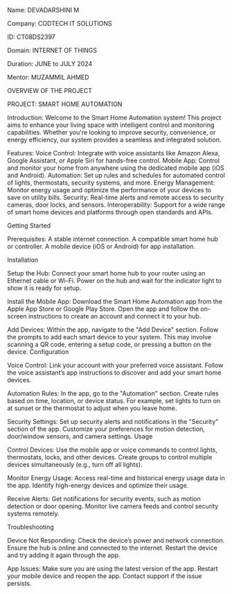 Name: DEVADARSHINI M

Company: CODTECH IT SOLUTIONS

ID: CT08DS2397

Domain: INTERNET OF THINGS

Duration: JUNE to JULY 2024

Mentor: MUZAMMIL AHMED

OVERVIEW OF THE PROJECT

PROJECT: SMART HOME AUTOMATION

Introduction:
Welcome to the Smart Home Automation system! This project aims to enhance your living space with intelligent control and monitoring capabilities. Whether you're looking to improve security, convenience, or energy efficiency, our system provides a seamless and integrated solution.

Features:
Voice Control: Integrate with voice assistants like Amazon Alexa, Google Assistant, or Apple Siri for hands-free control.
Mobile App: Control and monitor your home from anywhere using the dedicated mobile app (iOS and Android).
Automation: Set up rules and schedules for automated control of lights, thermostats, security systems, and more.
Energy Management: Monitor energy usage and optimize the performance of your devices to save on utility bills.
Security: Real-time alerts and remote access to security cameras, door locks, and sensors.
Interoperability: Support for a wide range of smart home devices and platforms through open standards and APIs.

Getting Started

Prerequisites:
A stable internet connection.
A compatible smart home hub or controller.
A mobile device (iOS or Android) for app installation.

Installation

Setup the Hub:
Connect your smart home hub to your router using an Ethernet cable or Wi-Fi.
Power on the hub and wait for the indicator light to show it is ready for setup.

Install the Mobile App:
Download the Smart Home Automation app from the Apple App Store or Google Play Store.
Open the app and follow the on-screen instructions to create an account and connect it to your hub.

Add Devices:
Within the app, navigate to the "Add Device" section.
Follow the prompts to add each smart device to your system. This may involve scanning a QR code, entering a setup code, or pressing a button on the device.
Configuration

Voice Control:
Link your account with your preferred voice assistant.
Follow the voice assistant’s app instructions to discover and add your smart home devices.

Automation Rules:
In the app, go to the "Automation" section.
Create rules based on time, location, or device status. For example, set lights to turn on at sunset or the thermostat to adjust when you leave home.

Security Settings:
Set up security alerts and notifications in the "Security" section of the app.
Customize your preferences for motion detection, door/window sensors, and camera settings.
Usage

Control Devices:
Use the mobile app or voice commands to control lights, thermostats, locks, and other devices.
Create groups to control multiple devices simultaneously (e.g., turn off all lights).

Monitor Energy Usage:
Access real-time and historical energy usage data in the app.
Identify high-energy devices and optimize their usage.

Receive Alerts:
Get notifications for security events, such as motion detection or door opening.
Monitor live camera feeds and control security systems remotely.

Troubleshooting

Device Not Responding:
Check the device’s power and network connection.
Ensure the hub is online and connected to the internet.
Restart the device and try adding it again through the app.

App Issues:
Make sure you are using the latest version of the app.
Restart your mobile device and reopen the app.
Contact support if the issue persists.
